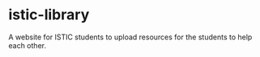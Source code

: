 # istic-library
A website for ISTIC students to upload resources for the students to help each other.

